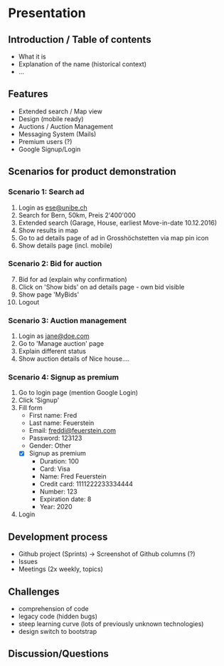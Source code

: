 # Presentation

## Introduction / Table of contents

- What it is
- Explanation of the name (historical context)
- ...

## Features

- Extended search / Map view
- Design (mobile ready)
- Auctions / Auction Management
- Messaging System (Mails)
- Premium users (?)
- Google Signup/Login

## Scenarios for product demonstration

### Scenario 1: Search ad

1. Login as ese@unibe.ch
2. Search for Bern, 50km, Preis 2'400'000
3. Extended search (Garage, House, earliest Move-in-date 10.12.2016)
4. Show results in map
5. Go to ad details page of ad in Grosshöchstetten via map pin icon
6. Show details page (incl. mobile)

### Scenario 2: Bid for auction

7. Bid for ad (explain why confirmation)
8. Click on 'Show bids' on ad details page - own bid visible
9. Show page 'MyBids'
10. Logout

### Scenario 3: Auction management

1. Login as jane@doe.com
2. Go to 'Manage auction' page
3. Explain different status
4. Show auction details of Nice house....

### Scenario 4: Signup as premium

1. Go to login page (mention Google Login)
2. Click 'Signup'
3. Fill form
	- First name: Fred
	- Last name: Feuerstein
	- Email: freddi@feuerstein.com
	- Password: 123123
	- Gender: Other
	- [x] Signup as premium
		- Duration: 100
		- Card: Visa
		- Name: Fred Feuerstein
		- Credit card: 1111222233334444
		- Number: 123
		- Expiration date: 8
		- Year: 2020
4. Login

## Development process

- Github project (Sprints) -> Screenshot of Github columns (?)
- Issues
- Meetings (2x weekly, topics)

## Challenges

- comprehension of code
- legacy code (hidden bugs)
- steep learning curve (lots of previously unknown technologies)
- design switch to bootstrap

## Discussion/Questions

